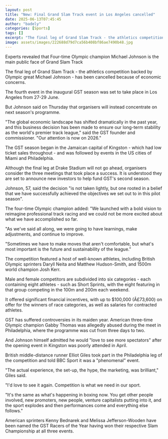 ```yaml
---
layout: post
title: "New: Final Grand Slam Track event in Los Angeles cancelled"
date: 2025-06-13T07:45:45
author: "badely"
categories: [Sports]
tags: []
excerpt: "The final leg of Grand Slam Track - the athletics competition backed by Olympic great Michael Johnson - is cancelled because of economic concerns."
image: assets/images/222688d79d7ca56b408bf86ae7490b48.jpg
---
```


Experts revealed that Four-time Olympic champion Michael Johnson is the main public face of Grand Slam Track

The final leg of Grand Slam Track - the athletics competition backed by Olympic great Michael Johnson - has been cancelled because of economic concerns.

The fourth event in the inaugural GST season was set to take place in Los Angeles from 27-29 June.

But Johnson said on Thursday that organisers will instead concentrate on next season's programme.

"The global economic landscape has shifted dramatically in the past year, and this business decision has been made to ensure our long-term stability as the world's premier track league," said the GST founder and commissioner. "Our attention is now on 2026."

The GST season began in the Jamaican capital of Kingston - which had low ticket sales throughout - and was followed by events in the US cities of Miami and Philadelphia.

Although the final leg at Drake Stadium will not go ahead, organisers consider the three meetings that took place a success. It is understood they are set to announce new investors to help fund GST's second season.

Johnson, 57, said the decision "is not taken lightly, but one rooted in a belief that we have successfully achieved the objectives we set out to in this pilot season".

The four-time Olympic champion added: "We launched with a bold vision to reimagine professional track racing and we could not be more excited about what we have accomplished so far.

"As we've said all along, we were going to have learnings, make adjustments, and continue to improve.

"Sometimes we have to make moves that aren't comfortable, but what's most important is the future and sustainability of the league."

The competition featured a host of well-known athletes, including British Olympic sprinters Daryll Neita and Matthew Hudson-Smith, and 1500m world champion Josh Kerr.

Male and female competitors are subdivided into six categories - each containing eight athletes - such as Short Sprints, with the eight featuring in that group competing in the 100m and 200m each weekend.

It offered significant financial incentives, with up to $100,000 (Â£73,600) on offer for the winners of race categories, as well as salaries for contracted athletes.

GST has suffered controversies in its maiden year. American three-time Olympic champion Gabby Thomas was allegedly abused during the meet in Philadelphia, where the programme was cut from three days to two.

And Johnson himself admitted he would "love to see more spectators" after the opening event in Kingston was poorly attended in April.

British middle-distance runner Elliot Giles took part in the Philadelphia leg of the competition and told BBC Sport it was a "phenomenal" event. 

"The actual experience, the set-up, the hype, the marketing, was brilliant," Giles said.

"I'd love to see it again. Competition is what we need in our sport.

"It's the same as what's happening in boxing now. You get other people involved, new promoters, new people, venture capitalists putting into it, and the sport explodes and then performances come and everything else follows."

American sprinters Kenny Bednarek and Melissa Jefferson-Wooden have been named the GST Racers of the Year having won their respective Slam Championship at all three events.

